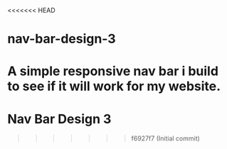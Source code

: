<<<<<<< HEAD
# nav-bar-design-3
A simple responsive nav bar i build to see if it will work for my website.
=======
# Nav Bar Design 3
>>>>>>> f6927f7 (Initial commit)
